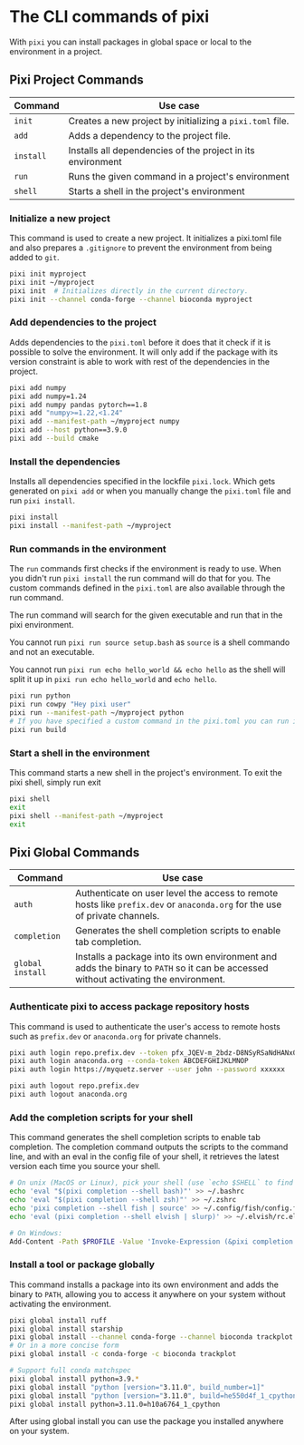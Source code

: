 # The CLI commands of pixi
With `pixi` you can install packages in global space or local to the environment in a project.

## Pixi Project Commands

|  Command | Use case  |
|--|--|
| `init` | Creates a new project by initializing a `pixi.toml` file. |
| `add`  | Adds a dependency to the project file.|
| `install` | Installs all dependencies of the project in its environment|
| `run`	| Runs the given command in a project's environment |
| `shell` | Starts a shell in the project's environment |

### Initialize a new project
This command is used to create a new project.
It initializes a pixi.toml file and also prepares a `.gitignore` to prevent the environment from being added to `git`.
```bash
pixi init myproject
pixi init ~/myproject
pixi init  # Initializes directly in the current directory.
pixi init --channel conda-forge --channel bioconda myproject
```

### Add dependencies to the project
Adds dependencies to the `pixi.toml` before it does that it check if it is possible to solve the environment.
It will only add if the package with its version constraint is able to work with rest of the dependencies in the project.
```bash
pixi add numpy
pixi add numpy=1.24
pixi add numpy pandas pytorch==1.8
pixi add "numpy>=1.22,<1.24"
pixi add --manifest-path ~/myproject numpy
pixi add --host python==3.9.0
pixi add --build cmake
```

### Install the dependencies
Installs all dependencies specified in the lockfile `pixi.lock`.
Which gets generated on `pixi add` or when you manually change the `pixi.toml` file and run `pixi install`.
```bash
pixi install
pixi install --manifest-path ~/myproject
```

### Run commands in the environment
The `run` commands first checks if the environment is ready to use. When you didn't run `pixi install` the run command will do that for you. The custom commands defined in the `pixi.toml` are also available through the run command.

The run command will search for the given executable and run that in the pixi environment.

You cannot run `pixi run source setup.bash` as `source` is a shell commando and not an executable.

You cannot run `pixi run echo hello_world && echo hello` as the shell will split it up in `pixi run echo hello_world` and `echo hello`.

```bash
pixi run python
pixi run cowpy "Hey pixi user"
pixi run --manifest-path ~/myproject python
# If you have specified a custom command in the pixi.toml you can run it with run aswell
pixi run build
```

### Start a shell in the environment
This command starts a new shell in the project's environment.
To exit the pixi shell, simply run exit
```bash
pixi shell
exit
pixi shell --manifest-path ~/myproject
exit
```


## Pixi Global Commands

|  Command | Use case  |
|--|--|
| `auth` | Authenticate on user level the access to remote hosts like `prefix.dev` or `anaconda.org` for the use of private channels.|
| `completion` | Generates the shell completion scripts to enable tab completion. |
| `global install` | Installs a package into its own environment and adds the binary to `PATH` so it can be accessed without activating the environment. |

### Authenticate pixi to access package repository hosts
This command is used to authenticate the user's access to remote hosts such as `prefix.dev` or `anaconda.org` for private channels.
```bash
pixi auth login repo.prefix.dev --token pfx_JQEV-m_2bdz-D8NSyRSaNdHANx0qHjq7f2iD
pixi auth login anaconda.org --conda-token ABCDEFGHIJKLMNOP
pixi auth login https://myquetz.server --user john --password xxxxxx

pixi auth logout repo.prefix.dev
pixi auth logout anaconda.org
```

### Add the completion scripts for your shell
This command generates the shell completion scripts to enable tab completion. The completion command outputs the scripts to the command line, and with an eval in the config file of your shell, it retrieves the latest version each time you source your shell.
```bash
# On unix (MacOS or Linux), pick your shell (use `echo $SHELL` to find the shell you are using.):
echo 'eval "$(pixi completion --shell bash)"' >> ~/.bashrc
echo 'eval "$(pixi completion --shell zsh)"' >> ~/.zshrc
echo 'pixi completion --shell fish | source' >> ~/.config/fish/config.fish
echo 'eval (pixi completion --shell elvish | slurp)' >> ~/.elvish/rc.elv

# On Windows:
Add-Content -Path $PROFILE -Value 'Invoke-Expression (&pixi completion --shell powershell)'
```

### Install a tool or package globally
This command installs a package into its own environment and adds the binary to `PATH`, allowing you to access it anywhere on your system without activating the environment.
```bash
pixi global install ruff
pixi global install starship
pixi global install --channel conda-forge --channel bioconda trackplot
# Or in a more concise form
pixi global install -c conda-forge -c bioconda trackplot

# Support full conda matchspec
pixi global install python=3.9.*
pixi global install "python [version="3.11.0", build_number=1]"
pixi global install "python [version="3.11.0", build=he550d4f_1_cpython]"
pixi global install python=3.11.0=h10a6764_1_cpython
```
After using global install you can use the package you installed anywhere on your system.
